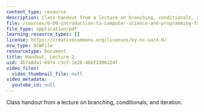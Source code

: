 ```yaml
---
content_type: resource
description: Class handout from a lecture on branching, conditionals, and iteration.
file: /courses/6-00-introduction-to-computer-science-and-programming-fall-2008/4b7a8da16974c3cf1e2646bf2d96224f_lec2.pdf
file_type: application/pdf
learning_resource_types: []
license: https://creativecommons.org/licenses/by-nc-sa/4.0/
ocw_type: OCWFile
resourcetype: Document
title: Handout, Lecture 2
uid: 4b7a8da1-6974-c3cf-1e26-46bf2d96224f
video_files:
  video_thumbnail_file: null
video_metadata:
  youtube_id: null
---
```

Class handout from a lecture on branching, conditionals, and iteration.